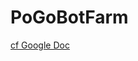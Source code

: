 # PoGoBotFarm

[cf Google Doc](https://docs.google.com/document/d/1osVk6jQJSjo-Q29CXzByaPQYUHhZ93W4o6DPQ9Rvjcg/edit?usp=sharing)

